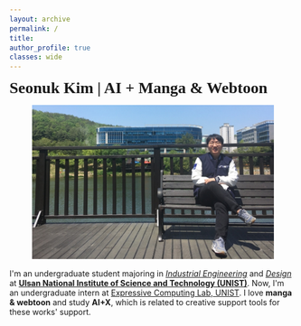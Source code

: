 ```yaml
---
layout: archive
permalink: /
title: 
author_profile: true
classes: wide
---
```

<span style=" font: bold 2em Cambria;">
  Seonuk Kim | AI + Manga & Webtoon
</span>
<figure style="width: 85%" class="align-center">
  <img src="/assets/images/about20220713.jpg" alt="">
</figure>

I'm an undergraduate student majoring in *[Industrial Engineering](https://ie.unist.ac.kr/eng/)* and *[Design](https://design.unist.ac.kr/)* at **[Ulsan National Institute of Science and Technology (UNIST)](https://www.unist.ac.kr/)**. Now, I'm an undergraduate intern at [Expressive Computing Lab, UNIST](https://www.klee141.com/). I love **manga & webtoon** and study **AI+X**, which is related to creative support tools for these works' support.
